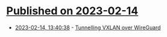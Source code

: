 # [Published on 2023-02-14](index.md)

* [2023-02-14, 13:40:38](https://lobste.rs/s/46dvj3/tunnelling_vxlan_over_wireguard) - [Tunnelling VXLAN over WireGuard](https://rob-turner.net/post/vx-lan/)
